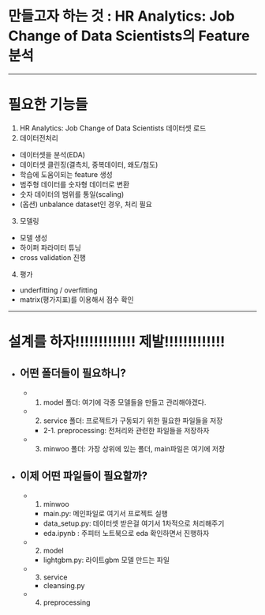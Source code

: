 # 만들고자 하는 것 : HR Analytics: Job Change of Data Scientists의 Feature 분석
---
# 필요한 기능들 
1. HR Analytics: Job Change of Data Scientists 데이터셋 로드 
2. 데이터전처리 
  - 데이터셋을 분석(EDA)
  - 데이터셋 클린징(결측치, 중복데이터, 왜도/첨도)
  - 학습에 도움이되는 feature 생성 
  - 범주형 데이터를 숫자형 데이터로 변환 
  - 숫자 데이터의 범위를 통일(scaling)
  - (옵션) unbalance dataset인 경우, 처리 필요
3. 모델링 
  - 모델 생성
  - 하이퍼 파라미터 튜닝 
  - cross validation 진행 
4. 평가 
  - underfitting / overfitting 
  - matrix(평가지표)를 이용해서 점수 확인 
  ---

  # 설계를 하자!!!!!!!!!!!!! 제발!!!!!!!!!!!!!
- ## 어떤 폴더들이 필요하니? 
  - 1. model 폴더: 여기에 각종 모델들을 만들고 관리해야겠다.
  - 2. service 폴더: 프로젝트가 구동되기 위한 필요한 파일들을 저장
    - 2-1. preprocessing: 전처리와 관련한 파일들을 저장하자
  - 3. minwoo 폴더: 가장 상위에 있는 폴더, main파일은 여기에 저장
- ## 이제 어떤 파일들이 필요할까?
  - 1. minwoo
    - main.py: 메인파일로 여기서 프로젝트 실행
    - data_setup.py: 데이터셋 받은걸 여기서 1차적으로 처리해주기
    - eda.ipynb : 주피터 노트북으로 eda 확인하면서 진행하자
  - 2. model
    - lightgbm.py: 라이트gbm 모델 만드는 파일
  - 3. service
    - cleansing.py
  - 4. preprocessing